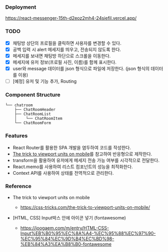 ### Deployment

https://react-messenger-15th-d2eoz2mh4-24siefil.vercel.app/

### TODO

- [x] 채팅방 상단의 프로필을 클릭하면 사용자를 변경할 수 있다.
- [x] 공백 입력 시 alert 메세지를 띄우고, 전송되지 않도록 한다.
- [x] 메세지를 보내면 채팅방 하단으로 스크롤을 이동한다.
- [x] 메세지에 유저 정보(프로필 사진, 이름)를 함께 표시한다.
- [x] user와 message 데이터를 json 형식으로 파일에 저장한다. (json 형식의 데이터를 이용)
- [ ] [예정] 유저 및 기능 추가, Routing

### Component Structure

```
└── chatroom
    ├── ChatRoomHeader
    ├── ChatRoomList
    │    └── ChatRoomItem
    └── ChatRoomForm
```

### Features

- React Router를 활용한 SPA 개발을 염두하여 코드를 작성한다.
- [The trick to viewport units on mobile](https://css-tricks.com/the-trick-to-viewport-units-on-mobile/)를 참고하여 반응형으로 제작한다.
- transform을 활용하여 유저에게 메세지 전송 가능 여부를 시각적으로 전달한다.
- React.memo를 사용하여 리스트 컴포넌트의 성능을 최적화한다.
- Context API를 사용하여 상태를 전역적으로 관리한다.

### Reference

- The trick to viewport units on mobile

  - https://css-tricks.com/the-trick-to-viewport-units-on-mobile/

- [HTML, CSS] Input박스 안에 아이콘 넣기 (fontawesome)
  - https://joogaem.com/m/entry/HTML-CSS-Input%EB%B0%95%EC%8A%A4-%EC%95%88%EC%97%90-%EC%95%84%EC%9D%B4%EC%BD%98-%EB%84%A3%EA%B8%B0-fontawesome
